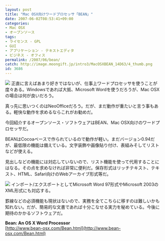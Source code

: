 ```yaml
---
layout: post
title: "Mac OSX向けワードプロセッサ「BEAN」"
date: 2007-06-02T08:53:41+09:00
categories:
- Mac OSX
- オープンソース
tags: 
- ライセンス - GPL
- GUI
- アプリケーション - テキストエディタ
- ビジネス - オフィス
permalink: /2007/06/bean/
catch: http://image.moongift.jp/intro3/MacOSXBEAN_14D63/4_thumb.png
id: 3686
---
```

[![](http://image.moongift.jp/intro3/MacOSXBEAN_14D63/3_thumb.png)](http://image.moongift.jp/intro3/MacOSXBEAN_14D63/32.png) 正直に言えばあまり好きではないが、仕事上ワードプロセッサを使うことが度々ある。Windowsであれば大抵、Microsoft Wordを使うだろうが、Mac OSXの場合は何が良いだろう。   
  
真っ先に思いつくのはNeoOfficeだろう。だが、まだ動作が重たいと言う事もある。軽快な動作を求めるならこれがお勧めだ。   
  
今回紹介するオープンソース・ソフトウェアはBEAN、Mac OSX向けのワードプロセッサだ。   
  
<!--more-->  
  
BEANはCocoaベースで作られているので動作が軽い。まだバージョン0.94だが、最低限の機能は備えている。文字装飾や画像貼り付け、表組みそしてリストなどが使える。   
  
見出しなどの機能には対応していないので、リスト機能を使って代用することにはなる。その点を求めなければ非常に便利だ。保存形式はリッチテキスト、テキスト、HTML、Safari向けのWebアーカイブ形式等だ。   
  
[![](http://image.moongift.jp/intro3/MacOSXBEAN_14D63/4_thumb.png)](http://image.moongift.jp/intro3/MacOSXBEAN_14D63/42.png) インポート/エクスポートとしてMicrosoft Word 97形式やMicrosoft 2003のXML形式にも対応する。   
  
罫線などの必須機能も現状はないので、実務を全てこちらに移すのは難しいかも知れない。だが、簡易的な文書であれば十分こなせる実力を秘めている。今後に期待のかかるソフトウェアだ。   
  
**Bean: An OS X Word Processor**  
[http://www.bean-osx.com/Bean.html](http://www.bean-osx.com/Bean.html)